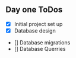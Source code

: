## Day one ToDos
- [x] Initial project set up 
- [x] Database design 
- [] Database migrations 
- [] Database Querries
